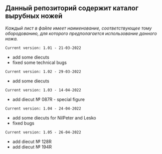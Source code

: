**Данный репозиторий содержит каталог вырубных ножей**
---
_Каждый лист в файле имеет наименование, соответствующее тому обородованию, для которого предполагается использование данного ножа._

`Current version: 1.01 - 21-03-2022`
- add some diecuts
- fixed some technical bugs

`Current version: 1.02 - 29-03-2022`
- add some diecuts

`Current version: 1.03 - 14-04-2022`
- add diecut № 087R - special figure

`Current version: 1.04 - 24-04-2022`
- add some diecuts for NilPeter and Lesko
- fixed bugs

`Current version: 1.05 - 26-04-2022`
- add diecut № 128R
- add diecut № 194R